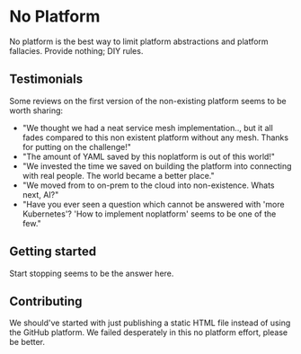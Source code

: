 # No Platform

No platform is the best way to limit platform abstractions and platform fallacies. Provide nothing; DIY rules.

## Testimonials

Some reviews on the first version of the non-existing platform seems to be worth sharing:
- "We thought we had a neat service mesh implementation.., but it all fades compared to this non existent platform without any mesh. Thanks for putting on the challenge!"
- "The amount of YAML saved by this noplatform is out of this world!"
- "We invested the time we saved on building the platform into connecting with real people. The world became a better place."
- "We moved from to on-prem to the cloud into non-existence. Whats next, AI?"
- "Have you ever seen a question which cannot be answered with 'more Kubernetes'? 'How to implement noplatform' seems to be one of the few."

## Getting started

Start stopping seems to be the answer here.

## Contributing

We should've started with just publishing a static HTML file instead of using the GitHub platform. We failed desperately in this no platform effort, please be better.
